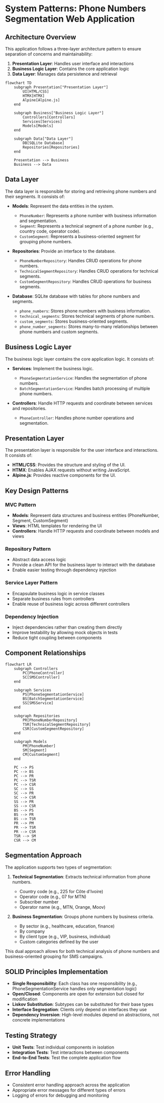 # System Patterns: Phone Numbers Segmentation Web Application

## Architecture Overview

This application follows a three-layer architecture pattern to ensure separation of concerns and maintainability:

1. **Presentation Layer**: Handles user interface and interactions
2. **Business Logic Layer**: Contains the core application logic
3. **Data Layer**: Manages data persistence and retrieval

```mermaid
flowchart TD
    subgraph Presentation["Presentation Layer"]
        UI[HTML/CSS]
        HTMX[HTMX]
        Alpine[Alpine.js]
    end

    subgraph Business["Business Logic Layer"]
        Controllers[Controllers]
        Services[Services]
        Models[Models]
    end

    subgraph Data["Data Layer"]
        DB[SQLite Database]
        Repositories[Repositories]
    end

    Presentation --> Business
    Business --> Data
```

## Data Layer

The data layer is responsible for storing and retrieving phone numbers and their segments. It consists of:

- **Models**: Represent the data entities in the system.

  - `PhoneNumber`: Represents a phone number with business information and segmentation.
  - `Segment`: Represents a technical segment of a phone number (e.g., country code, operator code).
  - `CustomSegment`: Represents a business-oriented segment for grouping phone numbers.

- **Repositories**: Provide an interface to the database.

  - `PhoneNumberRepository`: Handles CRUD operations for phone numbers.
  - `TechnicalSegmentRepository`: Handles CRUD operations for technical segments.
  - `CustomSegmentRepository`: Handles CRUD operations for business segments.

- **Database**: SQLite database with tables for phone numbers and segments.
  - `phone_numbers`: Stores phone numbers with business information.
  - `technical_segments`: Stores technical segments of phone numbers.
  - `custom_segments`: Stores business-oriented segments.
  - `phone_number_segments`: Stores many-to-many relationships between phone numbers and custom segments.

## Business Logic Layer

The business logic layer contains the core application logic. It consists of:

- **Services**: Implement the business logic.

  - `PhoneSegmentationService`: Handles the segmentation of phone numbers.
  - `BatchSegmentationService`: Handles batch processing of multiple phone numbers.

- **Controllers**: Handle HTTP requests and coordinate between services and repositories.
  - `PhoneController`: Handles phone number operations and segmentation.

## Presentation Layer

The presentation layer is responsible for the user interface and interactions. It consists of:

- **HTML/CSS**: Provides the structure and styling of the UI.
- **HTMX**: Enables AJAX requests without writing JavaScript.
- **Alpine.js**: Provides reactive components for the UI.

## Key Design Patterns

### MVC Pattern

- **Models**: Represent data structures and business entities (PhoneNumber, Segment, CustomSegment)
- **Views**: HTML templates for rendering the UI
- **Controllers**: Handle HTTP requests and coordinate between models and views

### Repository Pattern

- Abstract data access logic
- Provide a clean API for the business layer to interact with the database
- Enable easier testing through dependency injection

### Service Layer Pattern

- Encapsulate business logic in service classes
- Separate business rules from controllers
- Enable reuse of business logic across different controllers

### Dependency Injection

- Inject dependencies rather than creating them directly
- Improve testability by allowing mock objects in tests
- Reduce tight coupling between components

## Component Relationships

```mermaid
flowchart LR
    subgraph Controllers
        PC[PhoneController]
        SC[SMSController]
    end

    subgraph Services
        PS[PhoneSegmentationService]
        BS[BatchSegmentationService]
        SS[SMSService]
    end

    subgraph Repositories
        PR[PhoneNumberRepository]
        TSR[TechnicalSegmentRepository]
        CSR[CustomSegmentRepository]
    end

    subgraph Models
        PM[PhoneNumber]
        SM[Segment]
        CM[CustomSegment]
    end

    PC --> PS
    PC --> BS
    PC --> PR
    PC --> TSR
    PC --> CSR
    SC --> SS
    SC --> PR
    SC --> CSR
    SS --> PR
    SS --> CSR
    BS --> PS
    BS --> PR
    BS --> TSR
    PR --> PM
    PR --> TSR
    PR --> CSR
    TSR --> SM
    CSR --> CM
```

## Segmentation Approach

The application supports two types of segmentation:

1. **Technical Segmentation**: Extracts technical information from phone numbers.

   - Country code (e.g., 225 for Côte d'Ivoire)
   - Operator code (e.g., 07 for MTN)
   - Subscriber number
   - Operator name (e.g., MTN, Orange, Moov)

2. **Business Segmentation**: Groups phone numbers by business criteria.
   - By sector (e.g., healthcare, education, finance)
   - By company
   - By client type (e.g., VIP, business, individual)
   - Custom categories defined by the user

This dual approach allows for both technical analysis of phone numbers and business-oriented grouping for SMS campaigns.

## SOLID Principles Implementation

- **Single Responsibility**: Each class has one responsibility (e.g., PhoneSegmentationService handles only segmentation logic)
- **Open/Closed**: Components are open for extension but closed for modification
- **Liskov Substitution**: Subtypes can be substituted for their base types
- **Interface Segregation**: Clients only depend on interfaces they use
- **Dependency Inversion**: High-level modules depend on abstractions, not concrete implementations

## Testing Strategy

- **Unit Tests**: Test individual components in isolation
- **Integration Tests**: Test interactions between components
- **End-to-End Tests**: Test the complete application flow

## Error Handling

- Consistent error handling approach across the application
- Appropriate error messages for different types of errors
- Logging of errors for debugging and monitoring
